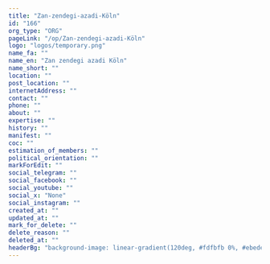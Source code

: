 ```yaml
---
title: "Zan-zendegi-azadi-Köln"
id: "166"
org_type: "ORG"
pageLink: "/op/Zan-zendegi-azadi-Köln"
logo: "logos/temporary.png"
name_fa: ""
name_en: "Zan zendegi azadi Köln"
name_short: ""
location: ""
post_location: ""
internetAddress: ""
contact: ""
phone: ""
about: ""
expertise: ""
history: ""
manifest: ""
coc: ""
estimation_of_members: ""
political_orientation: ""
markForEdit: ""
social_telegram: ""
social_facebook: ""
social_youtube: ""
social_x: "None"
social_instagram: ""
created_at: ""
updated_at: ""
mark_for_delete: ""
delete_reason: ""
deleted_at: ""
headerBg: "background-image: linear-gradient(120deg, #fdfbfb 0%, #ebedee 100%);"
---
```


